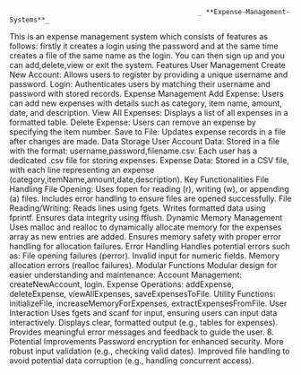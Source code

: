                                                    _ **Expense-Management-Systems**_
This is an expense management system which consists of features as follows:
firstly it creates a login using the password and at the same time creates a file of the same name as the login.
You can then sign up and you can add,delete,view or exit the system.
Features
User Management
Create New Account: Allows users to register by providing a unique username and password.
Login: Authenticates users by matching their username and password with stored records.
Expense Management
Add Expense: Users can add new expenses with details such as category, item name, amount, date, and description.
View All Expenses: Displays a list of all expenses in a formatted table.
Delete Expense: Users can remove an expense by specifying the item number.
Save to File: Updates expense records in a file after changes are made.
 Data Storage
User Account Data:
Stored in a file with the format: username,password,filename.csv.
Each user has a dedicated .csv file for storing expenses.
Expense Data:
Stored in a CSV file, with each line representing an expense (category,itemName,amount,date,description).
 Key Functionalities
File Handling
File Opening:
Uses fopen for reading (r), writing (w), or appending (a) files.
Includes error handling to ensure files are opened successfully.
File Reading/Writing:
Reads lines using fgets.
Writes formatted data using fprintf.
Ensures data integrity using fflush.
Dynamic Memory Management
Uses malloc and realloc to dynamically allocate memory for the expenses array as new entries are added.
Ensures memory safety with proper error handling for allocation failures.
 Error Handling
Handles potential errors such as:
File opening failures (perror).
Invalid input for numeric fields.
Memory allocation errors (realloc failures).
 Modular Functions
Modular design for easier understanding and maintenance:
Account Management: createNewAccount, login.
Expense Operations: addExpense, deleteExpense, viewAllExpenses, saveExpensesToFile.
Utility Functions: initializeFile, increaseMemoryForExpenses, extractExpensesFromFile.
 User Interaction
Uses fgets and scanf for input, ensuring users can input data interactively.
Displays clear, formatted output (e.g., tables for expenses).
Provides meaningful error messages and feedback to guide the user.
8. Potential Improvements
Password encryption for enhanced security.
More robust input validation (e.g., checking valid dates).
Improved file handling to avoid potential data corruption (e.g., handling concurrent access).
